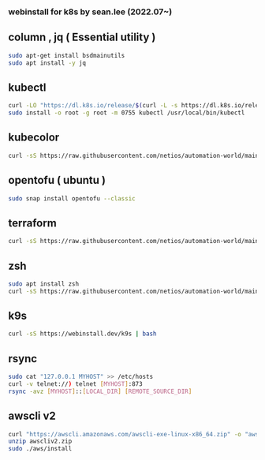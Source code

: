 ### webinstall for k8s by sean.lee (2022.07~)  
## column , jq ( Essential utility )
```bash
sudo apt-get install bsdmainutils
sudo apt install -y jq
```
## kubectl
```bash
curl -LO "https://dl.k8s.io/release/$(curl -L -s https://dl.k8s.io/release/stable.txt)/bin/linux/amd64/kubectl"
sudo install -o root -g root -m 0755 kubectl /usr/local/bin/kubectl
```
## kubecolor  

```bash
curl -sS https://raw.githubusercontent.com/netios/automation-world/main/k8s/kubecolor_install.sh | bash
```

## opentofu ( ubuntu )
```bash
sudo snap install opentofu --classic
```

## terraform
```bash
curl -sS https://raw.githubusercontent.com/netios/automation-world/main/k8s/terraform_helm_init.sh | bash
```

## zsh
```bash
sudo apt install zsh
curl -sS https://raw.githubusercontent.com/netios/automation-world/main/k8s/ps_zsh.sh | bash
```

## k9s
```bash
curl -sS https://webinstall.dev/k9s | bash
```

## rsync
```bash
sudo cat "127.0.0.1 MYHOST" >> /etc/hosts
curl -v telnet://) telnet [MYHOST]:873
rsync -avz [MYHOST]::[LOCAL_DIR] [REMOTE_SOURCE_DIR]
```
## awscli v2
```bash
curl "https://awscli.amazonaws.com/awscli-exe-linux-x86_64.zip" -o "awscliv2.zip"
unzip awscliv2.zip
sudo ./aws/install
```
